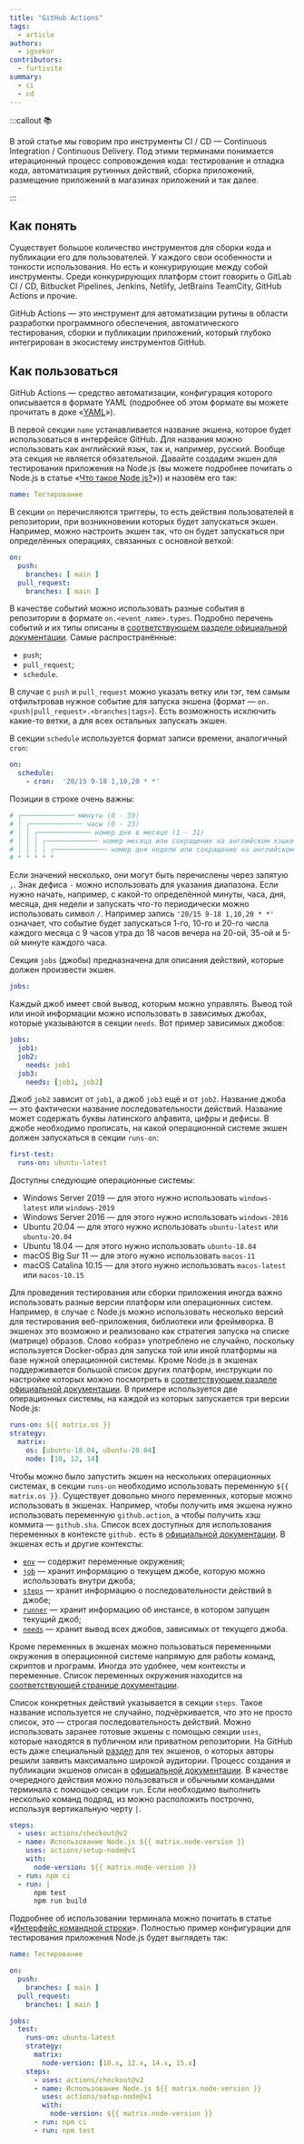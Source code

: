 ```yaml
---
title: "GitHub Actions"
tags:
  - article
authors:
  - igsekor
contributors:
  - furtivite
summary:
  - ci
  - cd
---
```


:::callout 📚

В этой статье мы говорим про инструменты CI / CD — Continuous Integration / Continuous Delivery. Под этими терминами понимается итерационный процесс сопровождения кода: тестирование и отладка кода, автоматизация рутинных действий, сборка приложений, размещение приложений в магазинах приложений и так далее.

:::

## Как понять

Существует большое количество инструментов для сборки кода и публикации его для пользователей. У каждого свои особенности и тонкости использования. Но есть и конкурирующие между собой инструменты. Среди конкурирующих платформ стоит говорить о GitLab CI / CD, Bitbucket Pipelines, Jenkins, Netlify, JetBrains TeamCity, GitHub Actions и прочие.

GitHub Actions — это инструмент для автоматизации рутины в области разработки программного обеспечения, автоматического тестирования, сборки и публикации приложений, который глубоко интегрирован в экосистему инструментов GitHub.

## Как пользоваться

GitHub Actions — средство автоматизации, конфигурация которого описывается в формате YAML (подробнее об этом формате вы можете прочитать в доке «[YAML](/js/yaml/)»).

В первой секции `name` устанавливается название экшена, которое будет использоваться в интерфейсе GitHub. Для названия можно использовать как английский язык, так и, например, русский. Вообще эта секция не является обязательной. Давайте создадим экшен для тестирования приложения на Node.js (вы можете подробнее почитать о Node.js в статье «[Что такое Node.js?](/tools/nodejs)»)) и назовём его так:

```yaml
name: Тестирование
```

В секции `on` перечисляются триггеры, то есть действия пользователей в репозитории, при возникновении которых будет запускаться экшен. Например, можно настроить экшен так, что он будет запускаться при определённых операциях, связанных с основной веткой:

```yaml
on:
  push:
    branches: [ main ]
  pull_request:
    branches: [ main ]
```

В качестве событий можно использовать разные события в репозитории в формате `on.<event_name>.types`. Подробно перечень событий и их типы описаны в [соответствующем разделе официальной документации](https://docs.github.com/en/actions/reference/events-that-trigger-workflows). Самые распространённые:

- `push`;
- `pull_request`;
- `schedule`.

В случае с `push` и `pull_request` можно указать ветку или тэг, тем самым отфильтровав нужное событие для запуска экшена (формат — `on.<push|pull_request>.<branches|tags>`). Есть возможность исключить какие-то ветки, а для всех остальных запускать экшен.

В секции `schedule` используется формат записи времени, аналогичный `cron`:

```yaml
on:
  schedule:
    - cron:  '20/15 9-18 1,10,20 * *'
```

Позиции в строке очень важны:

```bash
# ┌───────────── минуты (0 - 59)
# │ ┌───────────── часы (0 - 23)
# │ │ ┌───────────── номер дня в месяце (1 - 31)
# │ │ │ ┌───────────── номер месяца или сокращение на английском языке (1 - 12 или JAN-DEC)
# │ │ │ │ ┌───────────── номер дня недели или сокращение на английском языке (0 - 6 или SUN-SAT)
# * * * * *
```

Если значений несколько, они могут быть перечислены через запятую `,`. Знак дефиса `-` можно использовать для указания диапазона. Если нужно начать, например, с какой-то определённой минуты, часа, дня, месяца, дня недели и запускать что-то периодически можно использовать символ `/`. Например запись `'20/15 9-18 1,10,20 * *'` означает, что событие будет запускаться 1-го, 10-го и 20-го числа каждого месяца с 9 часов утра до 18 часов вечера на 20-ой, 35-ой и 5-ой минуте каждого часа.

Секция `jobs` (джобы) предназначена для описания действий, которые должен произвести экшен.

```yaml
jobs:
```

Каждый джоб имеет свой вывод, которым можно управлять. Вывод той или иной информации можно использовать в зависимых джобах, которые указываются в секции `needs`. Вот пример зависимых джобов:

```yaml
jobs:
  job1:
  job2:
    needs: job1
  job3:
    needs: [job1, job2]
```

Джоб `job2` зависит от `job1`, а джоб `job3` ещё и от `job2`. Название джоба — это фактически название последовательности действий. Название может содержать буквы латинского алфавита, цифры и дефисы. В джобе необходимо прописать, на какой операционной системе экшен должен запускаться в секции `runs-on`:

```yaml
first-test:
  runs-on: ubuntu-latest
```

Доступны следующие операционные системы:

- Windows Server 2019 — для этого нужно использовать `windows-latest` или `windows-2019`
- Windows Server 2016 — для этого нужно использовать `windows-2016`
- Ubuntu 20.04 — для этого нужно использовать `ubuntu-latest` или `ubuntu-20.04`
- Ubuntu 18.04 — для этого нужно использовать `ubuntu-18.04`
- macOS Big Sur 11 — для этого нужно использовать `macos-11`
- macOS Catalina 10.15 — для этого нужно использовать `macos-latest` или `macos-10.15`

Для проведения тестирования или сборки приложения иногда важно использовать разные версии платформ или операционных систем. Например, в случае с Node.js можно использовать несколько версий для тестирования веб-приложения, библиотеки или фреймворка. В экшенах это возможно и  реализовано как стратегия запуска на списке (матрице) образов. Слово «образ» употреблено не случайно, поскольку используется Docker-образ для запуска той или иной платформы на базе нужной операционной системы. Кроме Node.js в экшенах поддерживается большой список других платформ, инструкции по настройке которых можно посмотреть в [соответствующем разделе официальной документации](https://docs.github.com/en/actions/guides). В примере используется две операционных системы, на каждой из которых запускается три версии Node.js:

```yaml
runs-on: ${{ matrix.os }}
strategy:
  matrix:
    os: [ubuntu-18.04, ubuntu-20.04]
    node: [10, 12, 14]
```

Чтобы можно было запустить экшен на нескольких операционных системах, в секции `runs-on` необходимо использовать переменную `${{ matrix.os }}`. Существует довольно много переменных, которые можно использовать в экшенах. Например, чтобы получить имя экшена нужно использовать переменную `github.action`, а чтобы получить хэш коммита — `github.sha`. Список всех доступных для использования переменных в контексте `github.` есть в [официальной документации](https://docs.github.com/en/actions/reference/context-and-expression-syntax-for-github-actions#github-context). В экшенах есть и другие контексты:

- [`env`](https://docs.github.com/en/actions/reference/context-and-expression-syntax-for-github-actions#env-context) — содержит переменные окружения;
- [`job`](https://docs.github.com/en/actions/reference/context-and-expression-syntax-for-github-actions#job-context) — хранит информацию о текущем джобе, которую можно использовать внутри джоба;
- [`steps`](https://docs.github.com/en/actions/reference/context-and-expression-syntax-for-github-actions#steps-context) — хранит информацию о последовательности действий в джобе;
- [`runner`](https://docs.github.com/en/actions/reference/context-and-expression-syntax-for-github-actions#runner-context) — хранит информацию об инстансе, в котором запущен текущий джоб;
- [`needs`](https://docs.github.com/en/actions/reference/context-and-expression-syntax-for-github-actions#needs-context) — хранит вывод всех джобов, зависимых от текущего джоба.

Кроме переменных в экшенах можно пользоваться переменными окружения в операционной системе напрямую для работы команд, скриптов и программ. Иногда это удобнее, чем контексты и переменные. Список переменных окружения находится на [соответствующей странице документации](https://docs.github.com/en/actions/reference/environment-variables#default-environment-variables).

Список конкретных действий указывается в секции `steps`. Такое название используется не случайно, подчёркивается, что это не просто список, это — строгая последовательность действий. Можно использовать заранее готовые экшены с помощью секции `uses`, которые находятся в публичном или приватном репозитории. На GitHub есть даже специальный [раздел](https://github.com/marketplace?category=&query=&type=actions&verification=) для тех экшенов, о которых авторы решили заявить максимально широкой аудитории. Процесс создания и публикации экшенов описан в [официальной документации](https://docs.github.com/en/actions/creating-actions). В качестве очередного действия можно пользоваться и обычными командами терминала с помощью секции `run`. Если необходимо выполнить несколько команд подряд, из можно расположить построчно, используя вертикальную черту `|`.

```yaml
steps:
  - uses: actions/checkout@v2
  - name: Использование Node.js ${{ matrix.node-version }}
    uses: actions/setup-node@v1
    with:
      node-version: ${{ matrix.node-version }}
  - run: npm ci
  - run: |
      npm test
      npm run build
```

Подробнее об использовании терминала можно почитать в статье «[Интерфейс командной строки](/tools/cli)». Полностью пример конфигурации для тестирования приложения Node.js будет выглядеть так:

```yaml
name: Тестирование

on:
  push:
    branches: [ main ]
  pull_request:
    branches: [ main ]

jobs:
  test:
    runs-on: ubuntu-latest
    strategy:
      matrix:
        node-version: [10.x, 12.x, 14.x, 15.x]
    steps:
      - uses: actions/checkout@v2
      - name: Использование Node.js ${{ matrix.node-version }}
        uses: actions/setup-node@v1
        with:
          node-version: ${{ matrix.node-version }}
      - run: npm ci
      - run: npm test
```
